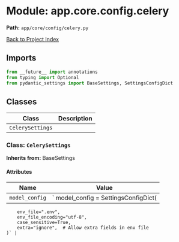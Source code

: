 # Module: app.core.config.celery

**Path:** `app/core/config/celery.py`

[Back to Project Index](../../../../index.md)

## Imports
```python
from __future__ import annotations
from typing import Optional
from pydantic_settings import BaseSettings, SettingsConfigDict
```

## Classes

| Class | Description |
| --- | --- |
| `CelerySettings` |  |

### Class: `CelerySettings`
**Inherits from:** BaseSettings

#### Attributes

| Name | Value |
| --- | --- |
| `model_config` | `    model_config = SettingsConfigDict(
        env_file=".env",
        env_file_encoding="utf-8",
        case_sensitive=True,
        extra="ignore",  # Allow extra fields in env file
    )` |
